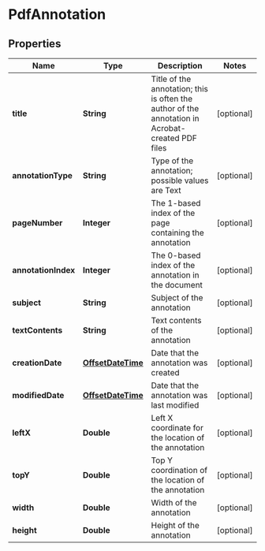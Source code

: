
# PdfAnnotation

## Properties
Name | Type | Description | Notes
------------ | ------------- | ------------- | -------------
**title** | **String** | Title of the annotation; this is often the author of the annotation in Acrobat-created PDF files |  [optional]
**annotationType** | **String** | Type of the annotation; possible values are Text |  [optional]
**pageNumber** | **Integer** | The 1-based index of the page containing the annotation |  [optional]
**annotationIndex** | **Integer** | The 0-based index of the annotation in the document |  [optional]
**subject** | **String** | Subject of the annotation |  [optional]
**textContents** | **String** | Text contents of the annotation |  [optional]
**creationDate** | [**OffsetDateTime**](OffsetDateTime.md) | Date that the annotation was created |  [optional]
**modifiedDate** | [**OffsetDateTime**](OffsetDateTime.md) | Date that the annotation was last modified |  [optional]
**leftX** | **Double** | Left X coordinate for the location of the annotation |  [optional]
**topY** | **Double** | Top Y coordination of the location of the annotation |  [optional]
**width** | **Double** | Width of the annotation |  [optional]
**height** | **Double** | Height of the annotation |  [optional]



